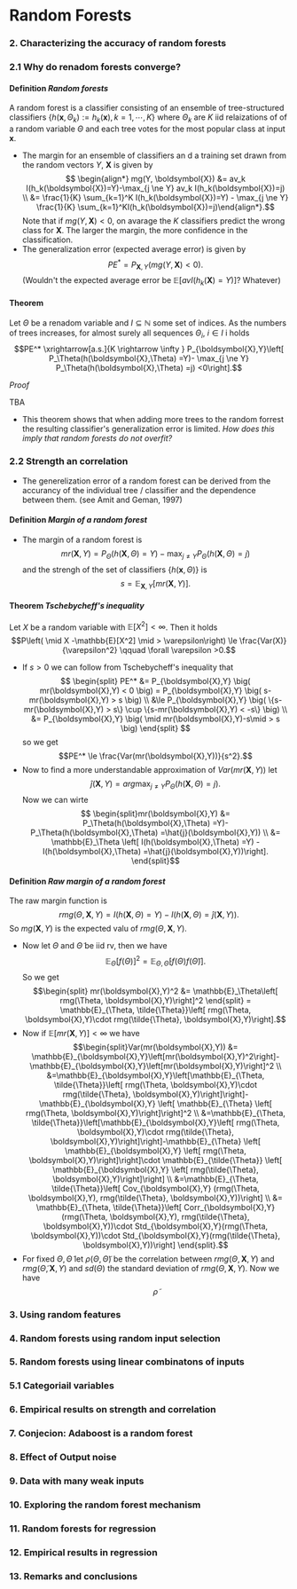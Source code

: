 # Random Forests
### **2. Characterizing the accuracy of random forests**
### 2.1 Why do renadom forests converge? 
#### **Definition** *Random forests*
A random forest is a classifier consisting of an ensemble of tree-structured classifiers  $\{h(\boldsymbol{x}, \Theta_k):= h_k(\boldsymbol{x}), k=1,\cdots,K \}$ where $\Theta_k$ are $K$ iid relaizations of of a random variable $\Theta$ and each tree votes for the most popular class at input $\boldsymbol{x}$.

- The margin for an ensemble of classifiers an d a training set drawn from the random vectors $Y$, $\boldsymbol{X}$ is given by $$ \begin{align*} mg(Y, \boldsymbol{X}) &= av_k I(h_k(\boldsymbol{X})=Y)-\max_{j \ne Y} av_k I(h_k(\boldsymbol{X})=j) \\ &= \frac{1}{K} \sum_{k=1}^K I(h_k(\boldsymbol{X})=Y) - \max_{j \ne Y} \frac{1}{K} \sum_{k=1}^KI(h_k(\boldsymbol{X})=j)\end{align*}.$$
Note that if $mg(Y, \boldsymbol{X})<0$, on avarage the $K$ classifiers predict the wrong class for $\boldsymbol{X}$. The larger the margin, the more confidence in the classification.
- The generalization error (expected average error) is given by $$PE^* = P_{\boldsymbol{X},Y}\big(mg(Y, \boldsymbol{X})<0\big).$$ (Wouldn't the expected average error be $\mathbb{E}[avI(h_k(\boldsymbol{X})=Y)]$? Whatever)

#### **Theorem** 
Let $\Theta$ be a renadom variable and $I \subseteq \mathbb{N}$ some  set of indices. As the numbers of trees increases, for almost surely all sequences $\Theta_i$, $i\in I$ i holds $$PE^*  \xrightarrow[a.s.]{K \rightarrow  \infty }  P_{\boldsymbol{X},Y}\left[ P_\Theta(h(\boldsymbol{X},\Theta) =Y)- \max_{j \ne Y} P_\Theta(h(\boldsymbol{X},\Theta) =j) <0\right].$$

*Proof*

TBA


- This theorem shows that  when adding more trees to the random forrest the resulting classifier's generalization error is limited. *How does this imply that random forests do not overfit?*

### 2.2 Strength an correlation

- The generelization error of a random forest can be derived from the accurancy of the individual tree / classifier and the dependence between them. (see Amit and Geman, 1997)

#### **Definition** *Margin of a random forest*
- The margin of a random forest is $$ mr(\boldsymbol{X},Y) = P_\Theta(h(\boldsymbol{X},\Theta) =Y)- \max_{j \ne Y} P_\Theta(h(\boldsymbol{X},\Theta) =j)$$ and the strengh of the set of classifiers $\{h(\boldsymbol{x}, \Theta ) \}$ is $$ s= \mathbb{E}_{\boldsymbol{X}, Y}\left[ mr(\boldsymbol{X},Y)\right].$$ 

#### **Theorem** *Tschebycheff's inequality*
Let $X$ be a random variable with $\mathbb{E}[X^2]< \infty$. Then it holds $$P\left( \mid X -\mathbb{E}[X^2] \mid > \varepsilon\right) \le \frac{Var(X)}{\varepsilon^2} \qquad \forall \varepsilon >0.$$

- If $s>0$ we can follow from Tschebycheff's inequality that $$ \begin{split} PE^* &= P_{\boldsymbol{X},Y} \big( mr(\boldsymbol{X},Y) < 0 \big)  =  P_{\boldsymbol{X},Y} \big( s-mr(\boldsymbol{X},Y) > s \big) \\ &\le P_{\boldsymbol{X},Y} \big( \{s-mr(\boldsymbol{X},Y) > s\} \cup \{s-mr(\boldsymbol{X},Y) < -s\} \big) \\ &= P_{\boldsymbol{X},Y} \big( \mid mr(\boldsymbol{X},Y)-s\mid > s \big) \end{split} $$
so we get $$PE^* \le \frac{Var(mr(\boldsymbol{X},Y))}{s^2}.$$
- Now to find a more understandable approximation of $Var(mr(\boldsymbol{X},Y))$ let $$ \hat{j}(\boldsymbol{X},Y)= arg \max_{j\ne Y}P_\Theta(h(\boldsymbol{X},\Theta) =j).$$ Now we can wirte $$ \begin{split}mr(\boldsymbol{X},Y) &= P_\Theta(h(\boldsymbol{X},\Theta) =Y)- P_\Theta(h(\boldsymbol{X},\Theta) =\hat{j}(\boldsymbol{X},Y)) \\ &= \mathbb{E}_\Theta \left[ I(h(\boldsymbol{X},\Theta) =Y) -  I(h(\boldsymbol{X},\Theta) =\hat{j}(\boldsymbol{X},Y))\right]. \end{split}$$

#### **Definition** *Raw margin of a random forest*
The raw margin function is $$ rmg(\Theta, \boldsymbol{X},Y) = I(h(\boldsymbol{X},\Theta) =Y) -  I(h(\boldsymbol{X},\Theta) =\hat{j}(\boldsymbol{X},Y)). $$ So $mg(\boldsymbol{X},Y)$ is the expected valu of $rmg(\Theta, \boldsymbol{X},Y)$.

- Now let $\Theta$ and $\tilde{\Theta}$ be iid rv, then we have $$\mathbb{E}_\Theta \left[ f(\Theta) \right]^2 = \mathbb{E}_{\Theta, \tilde{\Theta}} \left[ f(\Theta) f(\tilde{\Theta}) \right].$$ So we get $$\begin{split} mr(\boldsymbol{X},Y)^2 &= \mathbb{E}_\Theta\left[ rmg(\Theta, \boldsymbol{X},Y)\right]^2 \end{split} = \mathbb{E}_{\Theta, \tilde{\Theta}}\left[ rmg(\Theta, \boldsymbol{X},Y)\cdot  rmg(\tilde{\Theta}, \boldsymbol{X},Y)\right].$$
- Now if $\mathbb{E}\left[mr(\boldsymbol{X},Y)\right]<\infty$ we have $$\begin{split}Var(mr(\boldsymbol{X},Y)) &= \mathbb{E}_{\boldsymbol{X},Y}\left[mr(\boldsymbol{X},Y)^2\right]-\mathbb{E}_{\boldsymbol{X},Y}\left[mr(\boldsymbol{X},Y)\right]^2 \\ &=\mathbb{E}_{\boldsymbol{X},Y}\left[\mathbb{E}_{\Theta, \tilde{\Theta}}\left[ rmg(\Theta, \boldsymbol{X},Y)\cdot  rmg(\tilde{\Theta}, \boldsymbol{X},Y)\right]\right]-\mathbb{E}_{\boldsymbol{X},Y} \left[ \mathbb{E}_{\Theta} \left[ rmg(\Theta, \boldsymbol{X},Y)\right]\right]^2 \\ &=\mathbb{E}_{\Theta, \tilde{\Theta}}\left[\mathbb{E}_{\boldsymbol{X},Y}\left[ rmg(\Theta, \boldsymbol{X},Y)\cdot  rmg(\tilde{\Theta}, \boldsymbol{X},Y)\right]\right]-\mathbb{E}_{\Theta} \left[ \mathbb{E}_{\boldsymbol{X},Y} \left[ rmg(\Theta, \boldsymbol{X},Y)\right]\right]\cdot \mathbb{E}_{\tilde{\Theta}} \left[ \mathbb{E}_{\boldsymbol{X},Y} \left[ rmg(\tilde{\Theta}, \boldsymbol{X},Y)\right]\right] \\ &=\mathbb{E}_{\Theta, \tilde{\Theta}}\left[ Cov_{\boldsymbol{X},Y} (rmg(\Theta, \boldsymbol{X},Y),  rmg(\tilde{\Theta}, \boldsymbol{X},Y))\right] \\ &= \mathbb{E}_{\Theta, \tilde{\Theta}}\left[ Corr_{\boldsymbol{X},Y} (rmg(\Theta, \boldsymbol{X},Y),  rmg(\tilde{\Theta}, \boldsymbol{X},Y))\cdot Std_{\boldsymbol{X},Y}(rmg(\Theta, \boldsymbol{X},Y))\cdot Std_{\boldsymbol{X},Y}(rmg(\tilde{\Theta}, \boldsymbol{X},Y))\right] \end{split}.$$
- For fixed $\Theta, \tilde{\Theta}$ let $\rho(\Theta, \tilde{\Theta})$ be the correlation between $rmg(\Theta,\boldsymbol{X}, Y)$ and $rmg(\tilde{\Theta},\boldsymbol{X}, Y)$ and $sd(\Theta)$ the standard deviation of $rmg(\Theta,\boldsymbol{X}, Y)$. Now we have $$\tilde{\rho} $$


### **3. Using random features**


### **4. Random forests using random input selection**


### **5. Random forests using linear combinatons of inputs**

### 5.1 Categoriail variables


### **6. Empirical results on strength and correlation**


### **7. Conjecion: Adaboost is a random forest**


### **8. Effect of Output noise**


### **9. Data with many weak inputs**


### **10. Exploring the random forest mechanism**


### **11. Random forests for regression**


### **12. Empirical results in regression**

### **13. Remarks and conclusions**